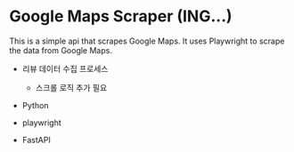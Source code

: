 Google Maps Scraper  (ING...)
=======================
This is a simple api that scrapes Google Maps. 
It uses Playwright to scrape the data from Google Maps.


- 리뷰 데이터 수집 프로세스 
  - 스크롤 로직 추가 필요 

- Python
- playwright 
- FastAPI